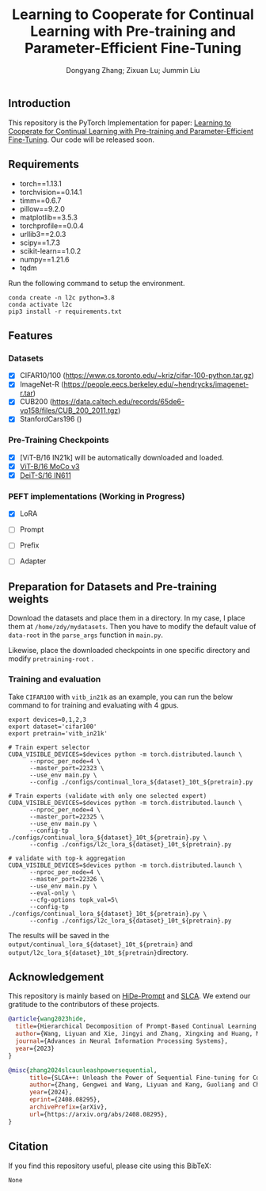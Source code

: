 <div align="center">
  
  <div>
  <h1>Learning to Cooperate for Continual Learning with Pre-training and Parameter-Efficient Fine-Tuning</h1>
  </div>
  <div>
      Dongyang Zhang; Zixuan Lu; Jummin Liu
  </div>
  <br/>
</div>


## Introduction
This repository is the PyTorch Implementation for paper: 
[Learning to Cooperate for Continual Learning with Pre-training and Parameter-Efficient Fine-Tuning]().
Our code will be released soon.

## Requirements
- torch==1.13.1
- torchvision==0.14.1
- timm==0.6.7
- pillow==9.2.0
- matplotlib==3.5.3
- torchprofile==0.0.4
- urllib3==2.0.3
- scipy==1.7.3
- scikit-learn==1.0.2
- numpy==1.21.6
- tqdm

Run the following command to setup the environment.
```
conda create -n l2c python=3.8
conda activate l2c
pip3 install -r requirements.txt
```

## Features
### Datasets
- [x] CIFAR10/100 (https://www.cs.toronto.edu/~kriz/cifar-100-python.tar.gz)
- [x] ImageNet-R (https://people.eecs.berkeley.edu/~hendrycks/imagenet-r.tar)
- [x] CUB200 (https://data.caltech.edu/records/65de6-vp158/files/CUB_200_2011.tgz)
- [x] StanfordCars196 ()

### Pre-Training Checkpoints
- [x] [ViT-B/16 IN21k] will be automatically downloaded and loaded.
- [x] [ViT-B/16 MoCo v3]()
- [x] [DeiT-S/16 IN611]()

### PEFT implementations (Working in Progress)
- [x] LoRA
- [ ] Prompt 
- [ ] Prefix
- [ ] Adapter


## Preparation for Datasets and Pre-training weights
Download the datasets and place them in a directory. In my case, I place them at ```/home/zdy/mydatasets```.
Then you have to modify the default value of ```data-root``` in the `parse_args` function in `main.py`.

Likewise, place the downloaded checkpoints in one specific directory and modify ```pretraining-root``` .

### Training and evaluation
Take ```CIFAR100``` with ```vitb_in21k``` as an example, you can run the below command to for training and evaluating with 4 gpus.

```
export devices=0,1,2,3
export dataset='cifar100'
export pretrain='vitb_in21k'

# Train expert selector
CUDA_VISIBLE_DEVICES=$devices python -m torch.distributed.launch \
      --nproc_per_node=4 \
      --master_port=22323 \
      --use_env main.py \
      --config ./configs/continual_lora_${dataset}_10t_${pretrain}.py

# Train experts (validate with only one selected expert)
CUDA_VISIBLE_DEVICES=$devices python -m torch.distributed.launch \
      --nproc_per_node=4 \
      --master_port=22325 \
      --use_env main.py \
      --config-tp ./configs/continual_lora_${dataset}_10t_${pretrain}.py \
      --config ./configs/l2c_lora_${dataset}_10t_${pretrain}.py

# validate with top-k aggregation
CUDA_VISIBLE_DEVICES=$devices python -m torch.distributed.launch \
      --nproc_per_node=4 \
      --master_port=22326 \
      --use_env main.py \
      --eval-only \
      --cfg-options topk_val=5\
      --config-tp ./configs/continual_lora_${dataset}_10t_${pretrain}.py \
      --config ./configs/l2c_lora_${dataset}_10t_${pretrain}.py
```

The results will be saved in the ```output/continual_lora_${dataset}_10t_${pretrain}``` and ```output/l2c_lora_${dataset}_10t_${pretrain}```directory.

## Acknowledgement
This repository is mainly based on [HiDe-Prompt](https://github.com/thu-ml/HiDe-Prompt) and [SLCA](https://github.com/GengDavid/SLCA). We extend our gratitude to the contributors of these projects.
```bibtex
@article{wang2023hide,
  title={Hierarchical Decomposition of Prompt-Based Continual Learning: Rethinking Obscured Sub-optimality},
  author={Wang, Liyuan and Xie, Jingyi and Zhang, Xingxing and Huang, Mingyi and Su, Hang and Zhu, Jun},
  journal={Advances in Neural Information Processing Systems},
  year={2023}
}

@misc{zhang2024slcaunleashpowersequential,
      title={SLCA++: Unleash the Power of Sequential Fine-tuning for Continual Learning with Pre-training}, 
      author={Zhang, Gengwei and Wang, Liyuan and Kang, Guoliang and Chen, Ling and Wei, Yunchao},
      year={2024},
      eprint={2408.08295},
      archivePrefix={arXiv},
      url={https://arxiv.org/abs/2408.08295}, 
}
```
## Citation
If you find this repository useful, please cite using this BibTeX:
```
None
```